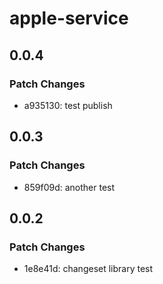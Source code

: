 # apple-service

## 0.0.4

### Patch Changes

- a935130: test publish

## 0.0.3

### Patch Changes

- 859f09d: another test

## 0.0.2

### Patch Changes

- 1e8e41d: changeset library test
